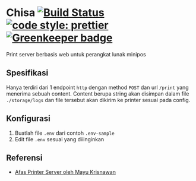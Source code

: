 # Chisa [![Build Status](https://travis-ci.org/wayanjimmy/chisa.svg?branch=master)](https://travis-ci.org/wayanjimmy/chisa) [![code style: prettier](https://img.shields.io/badge/code_style-prettier-ff69b4.svg?style=flat-square)](https://github.com/prettier/prettier) [![Greenkeeper badge](https://badges.greenkeeper.io/wayanjimmy/chisa.svg)](https://greenkeeper.io/)
Print server berbasis web untuk perangkat lunak minipos

## Spesifikasi
Hanya terdiri dari 1 endpoint `http` dengan method `POST` dan url `/print` yang menerima sebuah content.
Content berupa string akan disimpan dalam file `./storage/logs` dan file tersebut akan dikirim ke printer sesuai pada config.

## Konfigurasi
1. Buatlah file `.env` dari contoh `.env-sample`
2. Edit file `.env` sesuai yang diiinginkan

## Referensi
- [Afas Printer Server oleh Mayu Krisnawan](https://bitbucket.org/mayukrisnawan/afas-printer-server)

